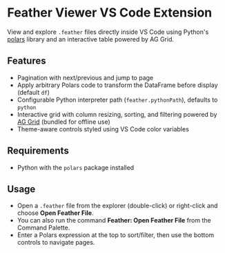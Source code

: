 # Feather Viewer VS Code Extension

View and explore `.feather` files directly inside VS Code using Python's [polars](https://www.pola.rs/) library and an interactive table powered by AG Grid.

## Features
- Pagination with next/previous and jump to page
- Apply arbitrary Polars code to transform the DataFrame before display (default `df`)
- Configurable Python interpreter path (`feather.pythonPath`), defaults to `python`
- Interactive grid with column resizing, sorting, and filtering powered by [AG Grid](https://www.ag-grid.com/) (bundled for offline use)
- Theme-aware controls styled using VS Code color variables

## Requirements
- Python with the `polars` package installed

## Usage
- Open a `.feather` file from the explorer (double-click) or right-click and choose **Open Feather File**.
- You can also run the command **Feather: Open Feather File** from the Command Palette.
- Enter a Polars expression at the top to sort/filter, then use the bottom controls to navigate pages.
